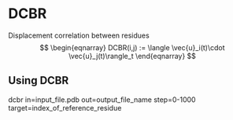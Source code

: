 # DCBR
Displacement correlation between residues
$$
   \begin{eqnarray}
      DCBR(i,j) := \langle \vec{u}_i(t)\cdot \vec{u}_j(t)\rangle_t
   \end{eqnarray}
$$
## Using DCBR
dcbr in=input_file.pdb out=output_file_name step=0-1000 target=index_of_reference_residue
